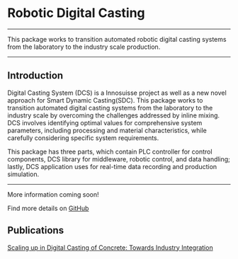 # Robotic Digital Casting
---

This package works to transition automated robotic digital casting systems from the laboratory to the industry scale production.

---

## Introduction 
Digital Casting System (DCS) is a Innosuisse project as well as a new novel approach for Smart Dynamic Casting(SDC). This package works to transition automated digital casting systems from the laboratory to the industry scale by overcoming the challenges addressed by inline mixing. DCS involves identifying optimal values for comprehensive system parameters, including processing and material characteristics, while carefully considering specific system requirements.

This package has three parts, which contain PLC controller for control components, DCS library for middleware, robotic control, and data handling; lastly, DCS application uses for real-time data recording and production simulation.

--- 

More information coming soon! 

Find more details on [ GitHub ](https://github.com/USI-FMAA/digital_casting_system)

## Publications

[Scaling up in Digital Casting of Concrete: Towards Industry Integration](https://www.research-collection.ethz.ch/handle/20.500.11850/709797)


